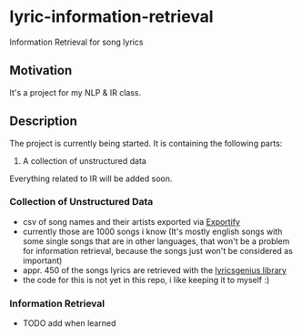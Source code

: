 # lyric-information-retrieval
Information Retrieval for song lyrics 

## Motivation
It's a project for my NLP & IR class.

## Description

The project is currently being started.
It is containing the following parts:

1. A collection of unstructured data

Everything related to IR will be added soon.

### Collection of Unstructured Data 

- csv of song names and their artists exported via [Exportify](https://exportify.net/#playlists)
- currently those are 1000 songs i know (It's mostly english songs with some single songs that are in other languages, that won't be a problem for information retrieval, because the songs just won't be considered as important)
- appr. 450 of the songs lyrics are retrieved with the [lyricsgenius library](https://pypi.org/project/lyricsgenius/)
- the code for this is not yet in this repo, i like keeping it to myself :)

### Information Retrieval
- TODO add when learned